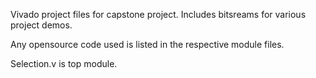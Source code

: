 Vivado project files for capstone project. Includes bitsreams for various project demos. 

Any opensource code used is listed in the respective module files.

Selection.v is top module.
